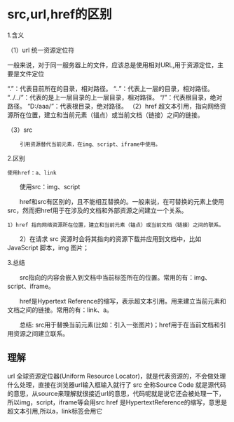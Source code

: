 # src,url,href的区别

1.含义

（1）url 统一资源定位符

  一般来说，对于同一服务器上的文件，应该总是使用相对URL,用于资源定位，主要是文件定位

“.”：代表目前所在的目录，相对路径。 
“..”：代表上一层的目录，相对路径。
“../../”：代表的是上一层目录的上一层目录，相对路径。
“/”：代表根目录，绝对路径。
“D:/aaa/”：代表根目录，绝对路径。
 （2）href
        超文本引用，指向网络资源所在位置，建立和当前元素（锚点）或当前文档（链接）之间的链接。

（3）src

        引用资源替代当前元素，在img、script、iframe中使用。

2.区别

    使用href：a、link

　　使用src：img、script

　　href和src有区别的，且不能相互替换的。一般来说，在可替换的元素上使用src，然而把href用于在涉及的文档和外部资源之间建立一个关系。

    1）href 指向网络资源所在位置，建立和当前元素（锚点）或当前文档（链接）之间的联系。

　　2）在请求 src 资源时会将其指向的资源下载并应用到文档中，比如 JavaScript 脚本，img 图片；

3.总结

　　src指向的内容会嵌入到文档中当前标签所在的位置。常用的有：img、script、iframe。

　　href是Hypertext Reference的缩写，表示超文本引用。用来建立当前元素和文档之间的链接。常用的有：link、a。

　　总结: src用于替换当前元素(比如：引入一张图片)；href用于在当前文档和引用资源之间建立联系。

## 理解

url 全球资源定位器(Uniform Resource Locator)，就是代表资源的，不会做处理什么处理，直接在浏览器url输入框输入就行了
src 全称Source Code 就是源代码的意思，从source来理解就很接近url的意思，代码呢就是说它还会被处理一下，所以img，script，iframe等会用src
href 是HypertextReference的缩写，意思是超文本引用,所以a，link标签会用它